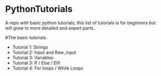 # PythonTutorials
A repo with basic python tutorials, this list of tutorials is for beginners but will grow to more detailed and expert parts..

#The basic tutorials.
- Tutorial 1:  Strings
- Tutorial 2:  Input and Raw_input
- Tutorial 3:  Variables
- Tutorial 3:  If / Else / Elif
- Tutorial 4:  For loops / While Loops
